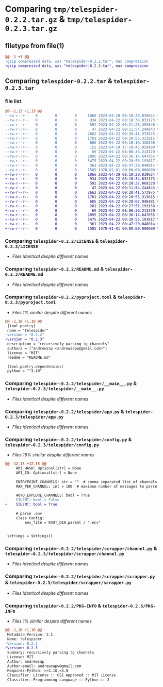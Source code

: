 # Comparing `tmp/telespider-0.2.2.tar.gz` & `tmp/telespider-0.2.3.tar.gz`

## filetype from file(1)

```diff
@@ -1 +1 @@
-gzip compressed data, was "telespider-0.2.2.tar", max compression
+gzip compressed data, was "telespider-0.2.3.tar", max compression
```

## Comparing `telespider-0.2.2.tar` & `telespider-0.2.3.tar`

### file list

```diff
@@ -1,13 +1,13 @@
--rw-r--r--   0        0        0     1066 2023-04-20 08:10:29.039624 telespider-0.2.2/LICENSE
--rw-r--r--   0        0        0      934 2023-04-22 08:18:34.032173 telespider-0.2.2/README.md
--rw-r--r--   0        0        0      592 2023-04-22 09:21:28.359840 telespider-0.2.2/pyproject.toml
--rw-r--r--   0        0        0       47 2023-04-22 09:11:54.244843 telespider-0.2.2/telespider/__init__.py
--rw-r--r--   0        0        0     2662 2023-04-22 09:20:41.573975 telespider-0.2.2/telespider/__main__.py
--rw-r--r--   0        0        0     1701 2023-04-22 09:20:55.313815 telespider-0.2.2/telespider/app.py
--rw-r--r--   0        0        0      606 2023-04-22 09:18:16.420398 telespider-0.2.2/telespider/config.py
--rw-r--r--   0        0        0      152 2023-04-19 17:18:45.959480 telespider-0.2.2/telespider/console.py
--rw-r--r--   0        0        0       69 2023-04-22 08:06:36.213270 telespider-0.2.2/telespider/scrapper/__init__.py
--rw-r--r--   0        0        0     2095 2023-04-22 08:36:14.647055 telespider-0.2.2/telespider/scrapper/channel.py
--rw-r--r--   0        0        0     5475 2023-04-22 09:20:55.193817 telespider-0.2.2/telespider/scrapper/scrapper.py
--rw-r--r--   0        0        0      361 2023-04-22 08:47:20.048014 telespider-0.2.2/telespider/scrapper/types.py
--rw-r--r--   0        0        0     1585 1970-01-01 00:00:00.000000 telespider-0.2.2/PKG-INFO
+-rw-r--r--   0        0        0     1066 2023-04-20 08:10:29.039624 telespider-0.2.3/LICENSE
+-rw-r--r--   0        0        0      934 2023-04-22 08:18:34.032173 telespider-0.2.3/README.md
+-rw-r--r--   0        0        0      592 2023-04-22 09:28:37.068328 telespider-0.2.3/pyproject.toml
+-rw-r--r--   0        0        0       47 2023-04-22 09:11:54.244843 telespider-0.2.3/telespider/__init__.py
+-rw-r--r--   0        0        0     2662 2023-04-22 09:20:41.573975 telespider-0.2.3/telespider/__main__.py
+-rw-r--r--   0        0        0     1701 2023-04-22 09:20:55.313815 telespider-0.2.3/telespider/app.py
+-rw-r--r--   0        0        0      605 2023-04-22 09:28:07.946481 telespider-0.2.3/telespider/config.py
+-rw-r--r--   0        0        0      201 2023-04-22 09:27:51.193158 telespider-0.2.3/telespider/console.py
+-rw-r--r--   0        0        0       69 2023-04-22 08:06:36.213270 telespider-0.2.3/telespider/scrapper/__init__.py
+-rw-r--r--   0        0        0     2095 2023-04-22 08:36:14.647055 telespider-0.2.3/telespider/scrapper/channel.py
+-rw-r--r--   0        0        0     5475 2023-04-22 09:20:55.193817 telespider-0.2.3/telespider/scrapper/scrapper.py
+-rw-r--r--   0        0        0      361 2023-04-22 08:47:20.048014 telespider-0.2.3/telespider/scrapper/types.py
+-rw-r--r--   0        0        0     1585 1970-01-01 00:00:00.000000 telespider-0.2.3/PKG-INFO
```

### Comparing `telespider-0.2.2/LICENSE` & `telespider-0.2.3/LICENSE`

 * *Files identical despite different names*

### Comparing `telespider-0.2.2/README.md` & `telespider-0.2.3/README.md`

 * *Files identical despite different names*

### Comparing `telespider-0.2.2/pyproject.toml` & `telespider-0.2.3/pyproject.toml`

 * *Files 1% similar despite different names*

```diff
@@ -1,10 +1,10 @@
 [tool.poetry]
 name = "telespider"
-version = "0.2.2"
+version = "0.2.3"
 description = "recursively parsing tg channels"
 authors = ["andrewsap <andrewsapw@gmail.com>"]
 license = "MIT"
 readme = "README.md"
 
 [tool.poetry.dependencies]
 python = "^3.10"
```

### Comparing `telespider-0.2.2/telespider/__main__.py` & `telespider-0.2.3/telespider/__main__.py`

 * *Files identical despite different names*

### Comparing `telespider-0.2.2/telespider/app.py` & `telespider-0.2.3/telespider/app.py`

 * *Files identical despite different names*

### Comparing `telespider-0.2.2/telespider/config.py` & `telespider-0.2.3/telespider/config.py`

 * *Files 18% similar despite different names*

```diff
@@ -12,15 +12,15 @@
     API_HASH: Optional[str] = None
     API_ID: Optional[str] = None
 
     ENTRYPOINT_CHANNELS: str = ""  # comma separated list of channels
     MAX_PER_CHANNEL: int = 100  # maximum number of messages to parse per channel
 
     AUTO_EXPLORE_CHANNELS: bool = True
-    SILENT: bool = False
+    SILENT: bool = True
 
     # parse .env
     class Config:
         env_file = ROOT_DIR.parent / ".env"
 
 
 settings = Settings()
```

### Comparing `telespider-0.2.2/telespider/scrapper/channel.py` & `telespider-0.2.3/telespider/scrapper/channel.py`

 * *Files identical despite different names*

### Comparing `telespider-0.2.2/telespider/scrapper/scrapper.py` & `telespider-0.2.3/telespider/scrapper/scrapper.py`

 * *Files identical despite different names*

### Comparing `telespider-0.2.2/PKG-INFO` & `telespider-0.2.3/PKG-INFO`

 * *Files 1% similar despite different names*

```diff
@@ -1,10 +1,10 @@
 Metadata-Version: 2.1
 Name: telespider
-Version: 0.2.2
+Version: 0.2.3
 Summary: recursively parsing tg channels
 License: MIT
 Author: andrewsap
 Author-email: andrewsapw@gmail.com
 Requires-Python: >=3.10,<4.0
 Classifier: License :: OSI Approved :: MIT License
 Classifier: Programming Language :: Python :: 3
```

